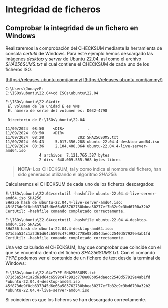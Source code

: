 
# Integridad de ficheros

## Comprobar la integridad de un fichero en Windows

Realizaremos la comprobación del CHECKSUM mediante la herramienta de consola _certutil_ de Windows. Para este ejemplo hemos descargado las imágenes _desktop_ y _server_ de Ubuntu 22.04, así como el archivo _SHA256SUMS.txt_ el cual contiene el CHECKSUM de cada uno de los ficheros ISO.

[https://releases.ubuntu.com/jammy/](https://releases.ubuntu.com/jammy/)


```
C:\Users\Jonay>E:
E:\ISOs\ubuntu\22.04>cd ISOs\ubuntu\22.04

E:\ISOs\ubuntu\22.04>dir
 El volumen de la unidad E es VMs
 El número de serie del volumen es: D032-4798

 Directorio de E:\ISOs\ubuntu\22.04

11/09/2024  08:50    <DIR>          .
11/09/2024  08:50    <DIR>          ..
11/09/2024  08:28               202 SHA256SUMS.txt
11/09/2024  08:43     5.017.356.288 ubuntu-22.04.4-desktop-amd64.iso
11/09/2024  08:36     2.104.408.064 ubuntu-22.04.4-live-server-amd64.iso
               4 archivos  7.121.765.387 bytes
               2 dirs  648.009.555.968 bytes libres
```

> __NOTA:__ Los CHECKSUM, tal y como indica el nombre del fichero, han sido generados utilizando el algoritmo _SHA256_:

Calcularemos el CHECKSUM de cada uno de los ficheros descargados:

```
E:\ISOs\ubuntu\22.04>certutil -hashfile ubuntu-22.04.4-live-server-amd64.iso SHA256
SHA256 hash de ubuntu-22.04.4-live-server-amd64.iso:
45f873de9f8cb637345d6e66a583762730bbea30277ef7b32c9c3bd6700a32b2
CertUtil: -hashfile comando completado correctamente.

E:\ISOs\ubuntu\22.04>certutil -hashfile ubuntu-22.04.4-desktop-amd64.iso SHA256
SHA256 hash de ubuntu-22.04.4-desktop-amd64.iso:
071d5a534c1a2d61d64c6599c47c992c778e08b054daecc2540d57929e4ab1fd
CertUtil: -hashfile comando completado correctamente.
```

Una vez calculado el CHECKSUM, hay que comprobar que coincide con el que se encuentra dentro del fichero _SHA256SUMS.txt_. Con el comando _TYPE_ podemos ver el contenido de un fichero de text desde la terminal de Windows:

```
E:\ISOs\ubuntu\22.04>TYPE SHA256SUMS.txt
071d5a534c1a2d61d64c6599c47c992c778e08b054daecc2540d57929e4ab1fd *ubuntu-22.04.4-desktop-amd64.iso
45f873de9f8cb637345d6e66a583762730bbea30277ef7b32c9c3bd6700a32b2 *ubuntu-22.04.4-live-server-amd64.iso
```

Si coinciden es que los ficheros se han descargado correctamente.
